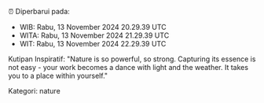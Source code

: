 ⏰ Diperbarui pada:
- WIB: Rabu, 13 November 2024 20.29.39 UTC
- WITA: Rabu, 13 November 2024 21.29.39 UTC
- WIT: Rabu, 13 November 2024 22.29.39 UTC

Kutipan Inspiratif:
"Nature is so powerful, so strong. Capturing its essence is not easy - your work becomes a dance with light and the weather. It takes you to a place within yourself."


Kategori: nature

